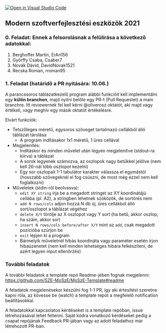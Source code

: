 [![Open in Visual Studio Code](https://classroom.github.com/assets/open-in-vscode-f059dc9a6f8d3a56e377f745f24479a46679e63a5d9fe6f495e02850cd0d8118.svg)](https://classroom.github.com/online_ide?assignment_repo_id=453507&assignment_repo_type=GroupAssignmentRepo)
## Modern szoftverfejlesztési eszközök 2021

### 0. Feladat: Ennek a felsorolásnak a felülírása a következő adatokkal:

1. Berghoffer Martin, ErAn156
2. Győrffy Csaba, Csaber7
3. Novák Dávid, DavidNovak1521
4. Recska Roman, rroman95

### 1. Feladat (határidő a PR nyitására: 10.06.)

A parancssoros táblázatkezelő program alábbi funkcióit kell implementálni egy **külön branchen**, majd nyitni belőle egy PR-t (Pull Requestet) a main branchre. Itt reviewernek fel kell kérni @oliverosz oktatót, aki majd vagy értékeli, vagy meghív egy másik oktatót értékelésre.

Elvárt funkciók:

* Tetszőleges méretű, egysoros szöveget tartalmazó cellákból álló táblázat tárolása
  * A program indításakor 1x1 méretű, 1 üres cellával
* Megjelenítés:
  * Indításkor és minden művelet után legyen megjelenítve (stdout-ra kiírva) a táblázat
  * A sorok legyenek számozva, az oszlopok nagy betűkkel jelölve (nem kell 26-nál több oszlopot kezelni)
  * Egy sor oszlopait 1-1 tabulátor karakter válassza el egymástól (hosszabb szövegeknél el fog csúszni, de most még ezzel nem kell foglalkozni)
* Műveletek (stdin-ről beolvasva):
  * `edit XY string` írja be a megadott stringet az XY koordinátájú cellába (pl. A2), a stringben lehetnek szóközök, de sortörés nem
  * `add N rows/cols` adjon hozzá N db új, üres cellákból álló sort/oszlopot a táblázat végéhez
  * `delete X/Y` törölje az X oszlopot vagy Y sort (ha betű, akkor oszlop, ha szám, akkor sor)
  * `insert N rows/cols before/after X/Y` mint az `add`, csak megadott pozícióba szúrjon be
  * `exit` lépjen ki a program
  * Bármelyik műveletnél hibás koordináta vagy paraméter esetén írjon hibaüzenetet (nem kell minden lehetséges hibára felkészíteni, de azért legyen input ellenőrzés)

### További feladatok

A további feladatok a template repó Readme-jében fognak megjelenni: https://github.com/SZE-MoSzE/MoSzE-Template#readme

A feladatok megjelenésekor készülni fog 1-1 PR, így aki értesítést szeretne kapni róla, az kövesse be (watch) a template repót a megfelelő notification beállításokkal.

A feladatokkal kapcsolatos kérdéseket is a template repóban, issue létrehozásával lehet feltenni.
Saját kódra vonatkozó kérdéseket pedig a csapat repójának Feedback PR-jában vagy az adott feladathoz már létrehozott PR-ban.
